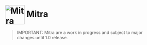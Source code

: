 # <img src="https://raw.githubusercontent.com/aws-id/mitra/main/build/icon.png" width="64px" align="center" alt="Mitra Icon"> Mitra

> IMPORTANT: Mitra are a work in progress and subject to major changes until 1.0 release.